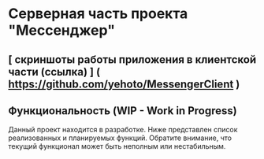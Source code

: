 # Серверная часть проекта "Мессенджер"
## [ скриншоты работы приложения в клиентской части (ссылка) ] ( https://github.com/yehoto/MessengerClient )
## Функциональность (WIP - Work in Progress)
Данный проект находится в разработке. Ниже представлен список реализованных и планируемых функций. Обратите внимание, что текущий функционал может быть неполным или нестабильным.

